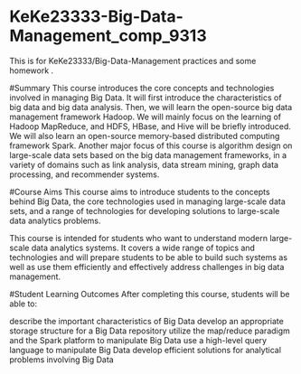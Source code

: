 # KeKe23333-Big-Data-Management_comp_9313
This is for KeKe23333/Big-Data-Management practices and some homework .

#Summary
This course introduces the core concepts and technologies involved in managing Big Data. It will first introduce the characteristics of big data and big data analysis. Then, we will learn the open-source big data management framework Hadoop. We will mainly focus on the learning of Hadoop MapReduce, and HDFS, HBase, and Hive will be briefly introduced. We will also learn an open-source memory-based distributed computing framework Spark. Another major focus of this course is algorithm design on large-scale data sets based on the big data management frameworks, in a variety of domains such as link analysis, data stream mining, graph data processing, and recommender systems.


#Course Aims
This course aims to introduce students to the concepts behind Big Data, the core technologies used in managing large-scale data sets, and a range of technologies for developing solutions to large-scale data analytics problems.

This course is intended for students who want to understand modern large-scale data analytics systems. It covers a wide range of topics and technologies and will prepare students to be able to build such systems as well as use them efficiently and effectively address challenges in big data management.

#Student Learning Outcomes
After completing this course, students will be able to:

describe the important characteristics of Big Data
develop an appropriate storage structure for a Big Data repository
utilize the map/reduce paradigm and the Spark platform to manipulate Big Data
use a high-level query language to manipulate Big Data
develop efficient solutions for analytical problems involving Big Data
